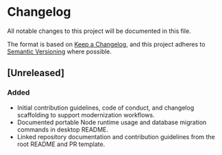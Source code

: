 # Changelog

All notable changes to this project will be documented in this file.

The format is based on [Keep a Changelog](https://keepachangelog.com/en/1.1.0/), and this project adheres to [Semantic Versioning](https://semver.org/spec/v2.0.0.html) where possible.

## [Unreleased]
### Added
- Initial contribution guidelines, code of conduct, and changelog scaffolding to support modernization workflows.
- Documented portable Node runtime usage and database migration commands in desktop README.
- Linked repository documentation and contribution guidelines from the root README and PR template.

